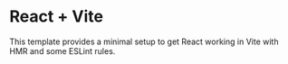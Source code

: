# React + Vite

This template provides a minimal setup to get React working in Vite with HMR and some ESLint rules.


